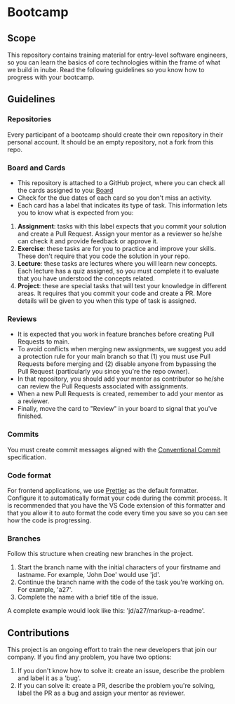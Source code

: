 # Bootcamp

## Scope

This repository contains training material for entry-level software engineers, so you can learn the basics of core technologies within the frame of what we build in inube. Read the following guidelines so you know how to progress with your bootcamp.

## Guidelines

### Repositories

Every participant of a bootcamp should create their own repository in their personal account. It should be an empty repository, not a fork from this repo.

### Board and Cards

- This repository is attached to a GitHub project, where you can check all the cards assigned to you: [Board](https://github.com/orgs/selsa-inube/projects/21)
- Check for the due dates of each card so you don't miss an activity.
- Each card has a label that indicates its type of task. This information lets you to know what is expected from you:

1. **Assignment**: tasks with this label expects that you commit your solution and create a Pull Request. Assign your mentor as a reviewer so he/she can check it and provide feedback or approve it.
2. **Exercise**: these tasks are for you to practice and improve your skills. These don't require that you code the solution in your repo.
3. **Lecture**: these tasks are lectures where you will learn new concepts. Each lecture has a quiz assigned, so you must complete it to evaluate that you have understood the concepts related.
4. **Project**: these are special tasks that will test your knowledge in different areas. It requires that you commit your code and create a PR. More details will be given to you when this type of task is assigned.

### Reviews

- It is expected that you work in feature branches before creating Pull Requests to main.
- To avoid conflicts when merging new assignments, we suggest you add a protection rule for your main branch so that (1) you must use Pull Requests before merging and (2) disable anyone from bypassing the Pull Request (particularly you since you're the repo owner).
- In that repository, you should add your mentor as contributor so he/she can review the Pull Requests associated with assignments.
- When a new Pull Requests is created, remember to add your mentor as a reviewer.
- Finally, move the card to "Review" in your board to signal that you've finished.

### Commits

You must create commit messages aligned with the [Conventional Commit](https://www.conventionalcommits.org/en/v1.0.0/) specification.

### Code format

For frontend applications, we use [Prettier](https://prettier.io/) as the default formatter. Configure it to automatically format your code during the commit process. It is recommended that you have the VS Code extension of this formatter and that you allow it to auto format the code every time you save so you can see how the code is progressing.

### Branches

Follow this structure when creating new branches in the project.

1. Start the branch name with the initial characters of your firstname and lastname. For example, 'John Doe' would use 'jd'.
2. Continue the branch name with the code of the task you're working on. For example, 'a27'.
3. Complete the name with a brief title of the issue.

A complete example would look like this: 'jd/a27/markup-a-readme'.

## Contributions

This project is an ongoing effort to train the new developers that join our company. If you find any problem, you have two options:

1. If you don't know how to solve it: create an issue, describe the problem and label it as a 'bug'.
2. If you can solve it: create a PR, describe the problem you're solving, label the PR as a bug and assign your mentor as reviewer.
